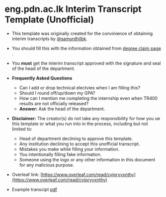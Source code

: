 # eng.pdn.ac.lk Interim Transcript Template (Unofficial)

* This template was originally created for the convinience of obtaining interim transcripts by [@samurdhilbk](https://github.com/samurdhilbk).

* You should fill this with the information obtained from [degree claim page](https://eng.pdn.ac.lk/coursereg/dcf/)
.
* You **must** get the interim transcript approved with the signature and seal of the head of the department.

* **Frequently Asked Questions**
  * Can I add or drop technical electvies when I am filling this?
  * Should I round off/up/down my GPA?
  * How can I mention me completing the internship even when TR400 results are not officially released?
  * **Answer:** Ask the head of the department. 
  
* **Disclaimer:** The creator(s) do not take any responsibility for how you ue this template or what you run into in the process, including but not limited to:
  * Head of department declining to approve this template.
  * Any institution declining to accept this unofficial transcript.
  * Mistakes you make while filling your information.
  * You intentionally filling fake information.
  * Someone using the logo or any other information in this document for any malicious purpose.

  

* Overleaf link: [https://www.overleaf.com/read/cyjpryyxnthy](https://www.overleaf.com/read/cyjpryyxnthy)
* Example transcipt [pdf](https://github.com/gihanjayatilaka/eng.pdn.ac.lk-unofficial-interim-transcript-template/blob/master/transcript.pdf)

